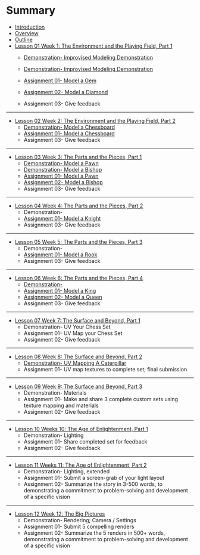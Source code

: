 # Summary

* [Introduction](README.md)
* [Overview](overview.md)
* [Outline](outline.md)
* [Lesson 01 Week 1: The Environment and the Playing Field, Part 1](lesson-01.md)
  * [Demonstration- Improvised Modeling Demonstration](lesson-01/demonstration-improvised-modeling-demonstration.md)
  * [Demonstration- Improvised Modeling Demonstration](lesson-01/demonstration-improvised-modeling-demonstration.md)

  * [Assignment 01- Model a Gem](lesson-01/assignment-01-model-a-gem.md)
  * [Assignment 02- Model a Diamond](lesson-01/assignment-02-model-a-diamond.md)
  * Assignment 03- Give feedback

---

* [Lesson 02 Week 2: The Environment and the Playing Field, Part 2](lesson-02.md)
  * [Demonstration- Model a Chessboard](lesson-02/demonstration-.md)
  * [Assignment 01- Model a Chessboard](lesson-02/assignment-01-model-a-chessboard.md)
  * Assignment 03- Give feedback

---

* [Lesson 03 Week 3: The Parts and the Pieces, Part 1](lesson-03.md)
  * [Demonstration- Model a Pawn](lesson-03/demonstration-model-a-pawn.md)
  * [Demonstration- Model a Bishop](lesson-03/demonstration-model-a-bishop.md)
  * [Assignment 01- Model a Pawn](lesson-03/assignment-01-model-a-pawn.md)
  * [Assignment 02- Model a Bishop](lesson-03/assignment-02-model-a-bishop.md)
  * Assignment 03- Give feedback

---

* [Lesson 04 Week 4: The Parts and the Pieces, Part 2](lesson-04.md)
  * Demonstration- 
  * [Assignment 01- Model a Knight](lesson-04/assignment-01-model-a-knight.md)
  * Assignment 03- Give feedback

---

* [Lesson 05 Week 5: The Parts and the Pieces, Part 3](lesson-05.md)
  * Demonstration- 
  * [Assignment 01- Model a Rook](lesson-05/assignment-01-model-a-rook.md)
  * Assignment 03- Give feedback  

---

* [Lesson 06 Week 6: The Parts and the Pieces, Part 4](lesson-06.md)
  * [Demonstration- ](lesson-06/demonstration-.md)
  * [Assignment 01- Model a King](lesson-06/assignment-01-model-a-king.md)
  * [Assignment 02- Model a Queen](lesson-06/assignment-02-model-a-queen.md)
  * Assignment 03- Give feedback

---

* [Lesson 07 Week 7: The Surface and Beyond, Part 1](lesson-07.md)
  * Demonstration- UV Your Chess Set
  * Assignment 01- UV Map your Chess Set
  * Assignment 02- Give feedback

---

* [Lesson 08 Week 8: The Surface and Beyond, Part 2](lesson-08.md)
  * [Demonstration- UV Mapping A Caterpillar ](lesson-08/demonstration-uv-mapping-a-caterpillar.md)
  * Assignment 01- UV map textures to complete set; final submission

---

* [Lesson 09 Week 9: The Surface and Beyond, Part 3](lesson-09.md)
  * Demonstration- Materials
  * Assignment 01- Make and share 3 complete custom sets using texture mapping and materials
  * Assignment 02- Give feedback

---

* [Lesson 10 Weeks 10: The Age of Enlightenment, Part 1](lesson-10.md)
  * Demonstration- Lighting
  * Assignment 01- Share completed set for feedback
  * Assignment 02- Give feedback

---

* [Lesson 11 Weeks 11: The Age of Enlightenment, Part 2](lesson-11.md)
  * Demonstration- Lighting, extended
  * Assignment 01- Submit a screen-grab of your light layout 
  * Assignment 02- Summarize the story in 3-500 words, to demonstrating a commitment to problem-solving and development of a specific vision

---

* [Lesson 12 Week 12: The Big Pictures](lesson-12.md)
  * Demonstration- Rendering; Camera / Settings
  * Assignment 01- Submit 5 compelling renders
  * Assignment 02- Summarize the 5 renders in 500+ words, demonstrating a commitment to problem-solving and development of a specific vision

